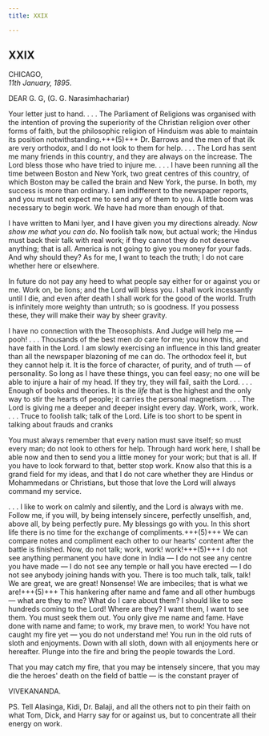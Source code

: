 ```yaml
---
title: XXIX

---
```



## XXIX

CHICAGO,  
*11th January, 1895*.

DEAR G. G, (G. G. Narasimhachariar)

Your letter just to hand. . . . The Parliament of Religions was
organised with the intention of proving the superiority of the Christian
religion over other forms of faith, but the philosophic religion of
Hinduism was able to maintain its position notwithstanding.+++(5)+++ Dr. Barrows
and the men of that ilk are very orthodox, and I do not look to them for
help. . . . The Lord has sent me many friends in this country, and they
are always on the increase. The Lord bless those who have tried to
injure me. . . . I have been running all the time between Boston and New
York, two great centres of this country, of which Boston may be called
the brain and New York, the purse. In both, my success is more than
ordinary. I am indifferent to the newspaper reports, and you must not
expect me to send any of them to you. A little boom was necessary to
begin work. We have had more than enough of that.

I have written to Mani Iyer, and I have given you my directions already.
*Now show me what you can do*. No foolish talk now, but actual work; the
Hindus must back their talk with real work; if they cannot they do not
deserve anything; that is all. America is not going to give you money
for your fads. And why should they? As for me, I want to teach the
truth; I do not care whether here or elsewhere.

In future do not pay any heed to what people say either for or against
you or me. Work on, be lions; and the Lord will bless you. I shall work
incessantly until I die, and even after death I shall work for the good
of the world. Truth is infinitely more weighty than untruth; so is
goodness. If you possess these, they will make their way by sheer
gravity.

I have no connection with the Theosophists. And Judge will help me —
pooh! . . . Thousands of the best men *do* care for me; you know this,
and have faith in the Lord. I am slowly exercising an influence in this
land greater than all the newspaper blazoning of me can do. The orthodox
feel it, but they cannot help it. It is the force of character, of
purity, and of truth — of personality. So long as I have these things,
you can feel easy; no one will be able to injure a hair of my head. If
they try, they will fail, saith the Lord. . . . Enough of books and
theories. It is the *life* that is the highest and the only way to stir
the hearts of people; it carries the personal magnetism. . . . The Lord
is giving me a deeper and deeper insight every day. Work, work, work. .
. . Truce to foolish talk; talk of the Lord. Life is too short to be
spent in talking about frauds and cranks

You must always remember that every nation must save itself; so must
every man; do not look to others for help. Through hard work here, I
shall be able now and then to send you a little money for your work; but
that is all. If you have to look forward to that, better stop work. Know
also that this is a grand field for my ideas, and that I do not care
whether they are Hindus or Mohammedans or Christians, but those that
love the Lord will always command my service.

. . . I like to work on calmly and silently, and the Lord is always with
me. Follow me, if you will, by being intensely sincere, perfectly
unselfish, and, above all, by being perfectly pure. My blessings go with
you. In this short life there is no time for the exchange of
compliments.+++(5)+++ We can compare notes and compliment each other to our
hearts' content after the battle is finished. Now, do not talk; work,
work! work!+++(5)+++ I do not see anything permanent you have done in India — I
do not see any centre you have made — I do not see any temple or hall
you have erected — I do not see anybody joining hands with you. There is
too much talk, talk, talk! We are great, we are great! Nonsense! We are
imbeciles; that is what we are!+++(5)+++ This hankering after name and fame and
all other humbugs — what are they to me? What do I care about them? I
should like to see hundreds coming to the Lord! Where are they? I want
them, I want to see them. You must seek them out. You only give me name
and fame. Have done with name and fame; to work, my brave men, to work!
You have not caught my fire yet — you do not understand me! You run in
the old ruts of sloth and enjoyments. Down with all sloth, down with all
enjoyments here or hereafter. Plunge into the fire and bring the people
towards the Lord.

That you may catch my fire, that you may be intensely sincere, that you
may die the heroes' death on the field of battle — is the constant
prayer of

VIVEKANANDA.

 

PS. Tell Alasinga, Kidi, Dr. Balaji, and all the others not to pin their
faith on what Tom, Dick, and Harry say for or against us, but to
concentrate all their energy on work.


